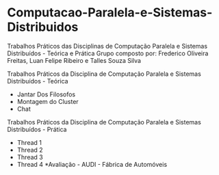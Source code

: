 # Computacao-Paralela-e-Sistemas-Distribuidos
Trabalhos Práticos das Disciplinas de Computação Paralela e Sistemas Distribuídos - Teórica e Prática
Grupo composto por: Frederico Oliveira Freitas, Luan Felipe Ribeiro e Talles Souza Silva

Trabalhos Práticos da Disciplina de Computação Paralela e Sistemas Distribuídos - Teórica 
 * Jantar Dos Filosofos
 * Montagem do Cluster
 * Chat
 
Trabalhos Práticos da Disciplina de Computação Paralela e Sistemas Distribuídos - Prática
  * Thread 1
  * Thread 2
  * Thread 3
  * Thread 4
  *Avaliação - AUDI - Fábrica de Automóveis 
